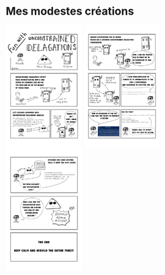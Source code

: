 # Mes modestes créations

<img src="img/planche1.jpg" width="200">
<img src="img/planche2.jpg" width="200">
<img src="img/planche3.jpg" width="200">
